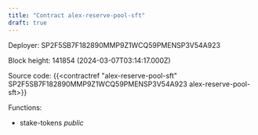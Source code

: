```yaml
---
title: "Contract alex-reserve-pool-sft"
draft: true
---
```

Deployer: SP2F5SB7F182890MMP9Z1WCQ59PMENSP3V54A923


 



Block height: 141854 (2024-03-07T03:14:17.000Z)

Source code: {{<contractref "alex-reserve-pool-sft" SP2F5SB7F182890MMP9Z1WCQ59PMENSP3V54A923 alex-reserve-pool-sft>}}

Functions:

* stake-tokens _public_
